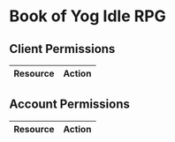 # Book of Yog Idle RPG


## Client Permissions
| Resource | Action |
| -------- | ------ |

## Account Permissions
| Resource | Action |
| -------- | ------ |

